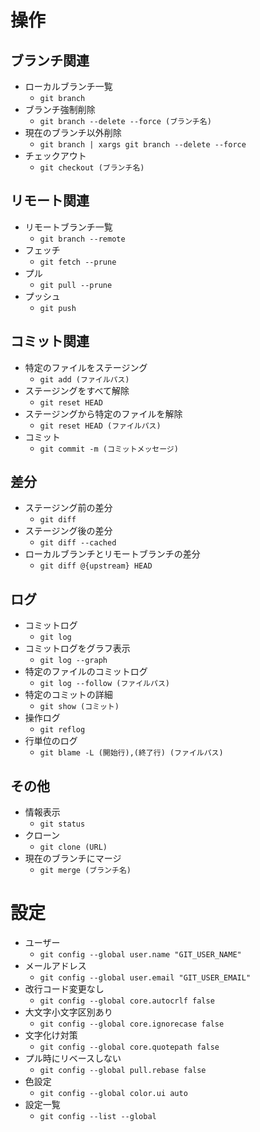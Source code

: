 # 操作
## ブランチ関連
* ローカルブランチ一覧
    * `git branch`
* ブランチ強制削除
    * `git branch --delete --force (ブランチ名)`
* 現在のブランチ以外削除
    * `git branch | xargs git branch --delete --force`
* チェックアウト
    * `git checkout (ブランチ名)`

## リモート関連
* リモートブランチ一覧
    * `git branch --remote`
* フェッチ
    * `git fetch --prune`
* プル
    * `git pull --prune`
* プッシュ
    * `git push`

## コミット関連
* 特定のファイルをステージング
    * `git add (ファイルパス)`
* ステージングをすべて解除
    * `git reset HEAD`
* ステージングから特定のファイルを解除
    * `git reset HEAD (ファイルパス)`
* コミット
    * `git commit -m (コミットメッセージ)`

## 差分
* ステージング前の差分
    * `git diff`
* ステージング後の差分
    * `git diff --cached`
* ローカルブランチとリモートブランチの差分
    * `git diff @{upstream} HEAD`

## ログ
* コミットログ
    * `git log`
* コミットログをグラフ表示
    * `git log --graph`
* 特定のファイルのコミットログ
    * `git log --follow (ファイルパス)`
* 特定のコミットの詳細
    * `git show (コミット)`
* 操作ログ
    * `git reflog`
* 行単位のログ
    * `git blame -L (開始行),(終了行) (ファイルパス)`

## その他
* 情報表示
    * `git status`
* クローン
    * `git clone (URL)`
* 現在のブランチにマージ
    * `git merge (ブランチ名)`

# 設定
* ユーザー
    * `git config --global user.name "GIT_USER_NAME"`
* メールアドレス
    * `git config --global user.email "GIT_USER_EMAIL"`
* 改行コード変更なし
    * `git config --global core.autocrlf false`
* 大文字小文字区別あり
    * `git config --global core.ignorecase false`
* 文字化け対策
    * `git config --global core.quotepath false`
* プル時にリベースしない
    * `git config --global pull.rebase false`
* 色設定
    * `git config --global color.ui auto`
* 設定一覧
    * `git config --list --global`